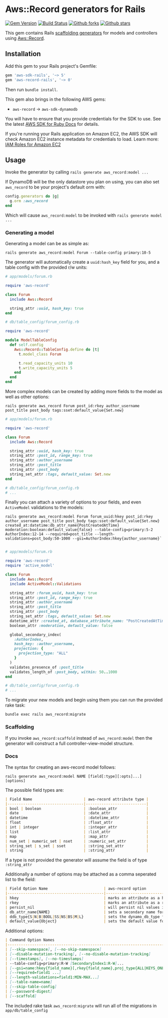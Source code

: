 # Aws::Record generators for Rails

[![Gem Version](https://badge.fury.io/rb/aws-record-rails.svg)](https://badge.fury.io/rb/aws-record-rails)
[![Build Status](https://github.com/aws/aws-record-rails/workflows/CI/badge.svg)](https://github.com/aws/aws-record-rails/actions)
[![Github forks](https://img.shields.io/github/forks/aws/aws-record-rails.svg)](https://github.com/aws/aws-record-rails/network)
[![Github stars](https://img.shields.io/github/stars/aws/aws-record-rails.svg)](https://github.com/aws/aws-record-rails/stargazers)

This gem contains Rails
[scaffolding generators](https://guides.rubyonrails.org/getting_started.html#mvc-and-you)
for models and controllers using
[Aws::Record](https://docs.aws.amazon.com/sdk-for-ruby/aws-record/api/Aws/Record.html).

## Installation

Add this gem to your Rails project's Gemfile:

```ruby
gem 'aws-sdk-rails', '~> 5'
gem 'aws-record-rails', '~> 0'
```

Then run `bundle install`.

This gem also brings in the following AWS gems:

* `aws-record` -> `aws-sdk-dynamodb`

You will have to ensure that you provide credentials for the SDK to use. See the
latest [AWS SDK for Ruby Docs](https://docs.aws.amazon.com/sdk-for-ruby/v3/api/index.html#Configuration)
for details.

If you're running your Rails application on Amazon EC2, the AWS SDK will
check Amazon EC2 instance metadata for credentials to load. Learn more:
[IAM Roles for Amazon EC2](http://docs.aws.amazon.com/AWSEC2/latest/UserGuide/iam-roles-for-amazon-ec2.html)

## Usage

Invoke the generator by calling `rails generate aws_record:model ...`

If DynamoDB will be the only datastore you plan on using, you can also set
`aws_record` to be your project's default orm with:

```ruby
config.generators do |g|
  g.orm :aws_record
end
```

Which will cause `aws_record:model` to be invoked with `rails generate model ...`

### Generating a model

Generating a model can be as simple as:

    rails generate aws_record:model Forum --table-config primary:10-5

The generator will automatically create a `uuid:hash_key` field for you, and
a table config with the provided r/w units:

```ruby
# app/models/forum.rb

require 'aws-record'

class Forum
  include Aws::Record

  string_attr :uuid, hash_key: true
end

# db/table_config/forum_config.rb

require 'aws-record'

module ModelTableConfig
  def self.config
    Aws::Record::TableConfig.define do |t|
      t.model_class Forum

      t.read_capacity_units 10
      t.write_capacity_units 5
    end
  end
end
```

More complex models can be created by adding more fields to the model as well as other options:

    rails generate aws_record Forum post_id:rkey author_username post_title post_body tags:sset:default_value{Set.new}

```ruby
# app/models/forum.rb

require 'aws-record'

class Forum
  include Aws::Record

  string_attr :uuid, hash_key: true
  string_attr :post_id, range_key: true
  string_attr :author_username
  string_attr :post_title
  string_attr :post_body
  string_set_attr :tags, default_value: Set.new
end

# db/table_config/forum_config.rb
# ...
```

Finally you can attach a variety of options to your fields, and even
`ActiveModel` validations to the models:

    rails generate aws_record:model Forum forum_uuid:hkey post_id:rkey author_username post_title post_body tags:sset:default_value{Set.new} created_at:datetime:db_attr_name{PostCreatedAtTime} moderation:boolean:default_value{false} --table-config=primary:5-2 AuthorIndex:12-14 --required=post_title --length-validations=post_body:50-1000 --gsi=AuthorIndex:hkey{author_username}`

```ruby

# app/models/forum.rb

require 'aws-record'
require 'active_model'

class Forum
  include Aws::Record
  include ActiveModel::Validations

  string_attr :forum_uuid, hash_key: true
  string_attr :post_id, range_key: true
  string_attr :author_username
  string_attr :post_title
  string_attr :post_body
  string_set_attr :tags, default_value: Set.new
  datetime_attr :created_at, database_attribute_name: "PostCreatedAtTime"
  boolean_attr :moderation, default_value: false

  global_secondary_index(
    :AuthorIndex,
    hash_key: :author_username,
    projection: {
      projection_type: "ALL"
    }
  )
  validates_presence_of :post_title
  validates_length_of :post_body, within: 50..1000
end

# db/table_config/forum_config.rb
# ...

```

To migrate your new models and begin using them you can run the provided rake task:

    bundle exec rails aws_record:migrate

### Scaffolding

If you invoke `aws_record:scaffold` instead of `aws_record:model` then the
generator will construct a full controller-view-model structure. 

### Docs

The syntax for creating an aws-record model follows:

`rails generate aws_record:model NAME [field[:type][:opts]...] [options]`

The possible field types are:

```markdown
| Field Name                       | aws-record attribute type |
|----------------------------------|---------------------------|
| bool | boolean                   | :boolean_attr             |
| date                             | :date_attr                |
| datetime                         | :datetime_attr            |
| float                            | :float_attr               |
| int | integer                    | :integer_attr             |
| list                             | :list_attr                |
| map                              | :map_attr                 |
| num_set | numeric_set | nset     | :numeric_set_attr         |
| string_set | s_set | sset        | :string_set_attr          |
| string                           | :string_attr              |
```

If a type is not provided the generator will assume the field is of type `:string_attr`

Additionally a number of options may be attached as a comma seperated list to the field:

```markdown
| Field Option Name                         | aws-record option                                                                   |
|-------------------------------------------|-------------------------------------------------------------------------------------|
| hkey                                      | marks an attribute as a hash_key                                                    |
| rkey                                      | marks an attribute as a range_key                                                   |
| persist_nil                               | will persist nil values in a attribute                                              |
| db_attr_name{NAME}                        | sets a secondary name for an attribute, these must be unique across attribute names |
| ddb_type{S|N|B|BOOL|SS|NS|BS|M|L}         | sets the dynamo_db_type for an attribute                                            |
| default_value{Object}                     | sets the default value for an attribute                                             |
```

Additional options:

```markdown
| Command Option Names                                                                   | Purpose                                                                                                                            |
|----------------------------------------------------------------------------------------|------------------------------------------------------------------------------------------------------------------------------------|
| [--skip-namespace], [--no-skip-namespace]                                              | Skip namespace (affects only isolated applications)                                                                                |
| [--disable-mutation-tracking], [--no-disable-mutation-tracking]                        | Disables dirty tracking                                                                                                            |
| [--timestamps], [--no-timestamps]                                                      | Adds created, updated timestamps to the model                                                                                      |
| --table-config=primary:R-W [SecondaryIndex1:R-W]...                                    | Declares the r/w units for the model as well as any secondary indexes                                                          |
| [--gsi=name:hkey{field_name}[,rkey{field_name},proj_type{ALL|KEYS_ONLY|INCLUDE}]...]   | Allows for the declaration of secondary indexes                                                                                    |
| [--required=field1 ...]                                                                | A list of attributes that are required for an instance of the model                                                               |
| [--length-validations=field1:MIN-MAX...]                                               | Validations on the length of attributes in a model                                                                                 |
| [--table-name=name]                                                                    | Sets the name of the table in DynamoDB, if different than the model name                                                        |
| [--skip-table-config]                                                                  | Doesn't generate a table config for the model                                                                                      |
| [--password-digest]                                                                    | Adds a password field (note that you must have bcrypt has a dependency) that automatically hashes and manages the model password |
| [--scaffold]                                                                           | Adds helpers methods that are used by the scaffolding                                                                              |
```

The included rake task `aws_record:migrate` will run all of the migrations in `app/db/table_config`
